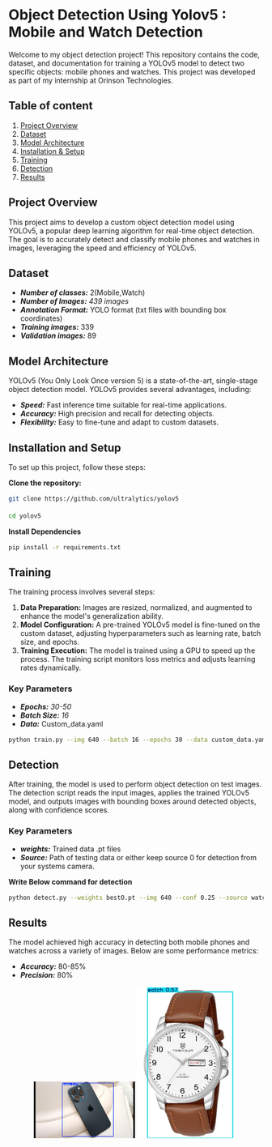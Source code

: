 
# Object Detection Using Yolov5 : Mobile and Watch Detection

Welcome to my object detection project! This repository contains the code, dataset, and documentation for training a YOLOv5 model to detect two specific objects: mobile phones and watches. This project was developed as part of my internship at Orinson Technologies.


## Table of content

1. [Project Overview](#project-overview)
2. [Dataset](#dataset)
3. [Model Architecture](#model-architecture)
4. [Installation & Setup](#installation)
5. [Training](#training)
6. [Detection](#detection)
7. [Results](#results)


## Project Overview
This project aims to develop a custom object detection model using YOLOv5, a popular deep learning algorithm for real-time object detection. The goal is to accurately detect and classify mobile phones and watches in images, leveraging the speed and efficiency of YOLOv5.

## Dataset

- ***Number of classes:*** 2(Mobile,Watch)
- ***Number of Images:*** *439 images*
- ***Annotation Format:*** YOLO format (txt files with bounding box coordinates)
- ***Training images:*** 339
- ***Validation images:*** 89

## Model Architecture

YOLOv5 (You Only Look Once version 5) is a state-of-the-art, single-stage object detection model. YOLOv5 provides several advantages, including:

- ***Speed:*** Fast inference time suitable for real-time applications.
- ***Accuracy:*** High precision and recall for detecting objects.
- ***Flexibility:*** Easy to fine-tune and adapt to custom datasets.

## Installation and Setup

To set up this project, follow these steps:

**Clone the repository:**
```bash 
git clone https://github.com/ultralytics/yolov5

cd yolov5
```
**Install Dependencies**
```bash
pip install -r requirements.txt
```
## Training

The training process involves several steps:

1. **Data Preparation:** Images are resized, normalized, and augmented to enhance the model's generalization ability.
2. **Model Configuration:** A pre-trained YOLOv5 model is fine-tuned on the custom dataset, adjusting hyperparameters such as learning rate, batch size, and epochs.
3. **Training Execution:** The model is trained using a GPU to speed up the process. The training script monitors loss metrics and adjusts learning rates dynamically.

### Key Parameters

- ***Epochs:*** *30-50*
- ***Batch Size:*** *16*
- ***Data:*** Custom_data.yaml
```bash
python train.py --img 640 --batch 16 --epochs 30 --data custom_data.yaml --weights yolov5s.pt

```
## Detection

After training, the model is used to perform object detection on test images. The detection script reads the input images, applies the trained YOLOv5 model, and outputs images with bounding boxes around detected objects, along with confidence scores.

### Key Parameters
- ***weights:*** Trained data .pt files
- ***Source:*** Path of testing data or either keep source 0 for detection from your systems camera.

**Write Below command for detection**

```bash
python detect.py --weights bestO.pt --img 640 --conf 0.25 --source watch.mp4
```
## Results

The model achieved high accuracy in detecting both mobile phones and watches across a variety of images. Below are some performance metrics:

- ***Accuracy:*** 80-85%
- ***Precision:*** 80%

<p align="center">
  <img src="cell_phone.jpg" alt="Example Detection 1" width="200",height='100'>
  <img src="watch.jpg" alt="Example Detection 2" width="200",height='50'>
</p>
